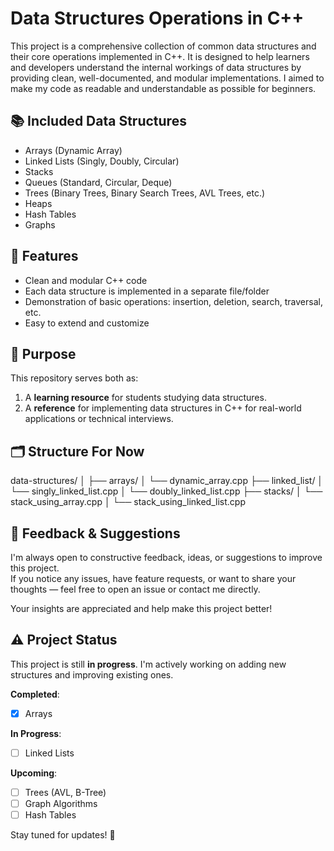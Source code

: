 # Data Structures Operations in C++

This project is a comprehensive collection of common data structures and their core operations implemented in C++. It is designed to help learners and developers understand the internal workings of data structures by providing clean, well-documented, and modular implementations.
I aimed to make my code as readable and understandable as possible for beginners.

## 📚 Included Data Structures

- Arrays (Dynamic Array)
- Linked Lists (Singly, Doubly, Circular)
- Stacks
- Queues (Standard, Circular, Deque)
- Trees (Binary Trees, Binary Search Trees, AVL Trees, etc.)
- Heaps
- Hash Tables
- Graphs

## 🔧 Features

- Clean and modular C++ code
- Each data structure is implemented in a separate file/folder
- Demonstration of basic operations: insertion, deletion, search, traversal, etc.
- Easy to extend and customize

## 🧠 Purpose

This repository serves both as:
1. A **learning resource** for students studying data structures.
2. A **reference** for implementing data structures in C++ for real-world applications or technical interviews.

## 🗂️ Structure For Now

data-structures/
│
├── arrays/
│ └── dynamic_array.cpp
├── linked_list/
│ └── singly_linked_list.cpp
│ └── doubly_linked_list.cpp
├── stacks/
│ └── stack_using_array.cpp
│ └── stack_using_linked_list.cpp

## 🤔 Feedback & Suggestions

I'm always open to constructive feedback, ideas, or suggestions to improve this project.  
If you notice any issues, have feature requests, or want to share your thoughts — feel free to open an issue or contact me directly.

Your insights are appreciated and help make this project better!

## ⚠️ Project Status  

This project is still **in progress**. I'm actively working on adding new structures and improving existing ones.  

**Completed**:  
- [x] Arrays
      
**In Progress**:  
- [ ] Linked Lists  

**Upcoming**:  
- [ ] Trees (AVL, B-Tree)
- [ ] Graph Algorithms  
- [ ] Hash Tables  

Stay tuned for updates! 🌟

